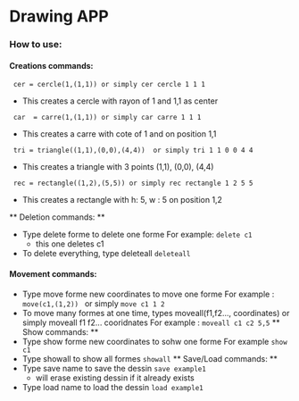 
# Drawing APP


### How to use:

#### Creations commands: 

`` cer = cercle(1,(1,1)) or simply cer cercle 1 1 1``
- This creates a cercle with rayon of 1 and 1,1 as center

`` car  = carre(1,(1,1)) or simply car carre 1 1 1``
- This creates a carre with cote of 1 and on position 1,1

`` tri = triangle((1,1),(0,0),(4,4))  or simply tri 1 1 0 0 4 4``
- This creates a triangle with 3 points (1,1), (0,0), (4,4)

`` rec = rectangle((1,2),(5,5)) or simply rec rectangle 1 2 5 5``
- This creates a rectangle with h: 5, w : 5 on position 1,2

** Deletion commands: **
- Type delete forme to delete one forme
   For example:
   ``delete c1``
   - this one deletes c1
- To delete everything, type deleteall
   ``deleteall``


#### Movement commands: 
- Type move forme new coordinates to move one forme
For example :
``move(c1,(1,2)) `` or simply ``move c1 1 2``
- To move many formes at one time, types moveall(f1,f2..., coordinates) or simply moveall f1 f2... cooridnates
For example :
``moveall c1 c2 5,5``
** Show commands: **
- Type show forme new coordinates to sohw one forme
For example 
``show c1``
- Type showall to show all formes
``showall``
** Save/Load commands: **
- Type save name to save the dessin
``save example1``
   - will erase existing dessin if it already exists
- Type load name to load the dessin
``load example1``

